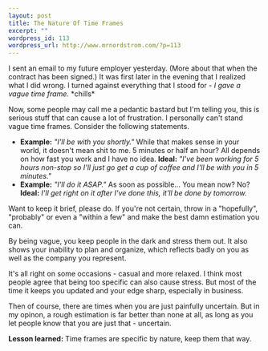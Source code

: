 ```yaml
--- 
layout: post
title: The Nature Of Time Frames
excerpt: ""
wordpress_id: 113
wordpress_url: http://www.mrnordstrom.com/?p=113
---
```

<p>I sent an email to my future employer yesterday. (More about that when the contract has been signed.) It was first later in the evening that I realized what I did wrong. I turned against everything that I stood for - <em>I gave a vague time frame.</em> *chills*</p>

<p>Now, some people may call me a pedantic bastard but I'm telling you, this is serious stuff that can cause a lot of frustration. I personally can't stand vague time frames. Consider the following statements.</p>

<ul>
	<li><strong>Example:</strong> <em>"I'll be with you shortly."</em>
While that makes sense in your world, it doesn't mean shit to me. 5 minutes or half an hour? All depends on how fast you work and I have no idea.
<strong>Ideal:</strong> <em>"I've been working for 5 hours non-stop so I'll just go get a cup of coffee and I'll be with you in 5 minutes."</em></li>
	<li><strong>Example:</strong> <em>"I'll do it ASAP."</em>
As soon as possible... You mean now? No?
<strong>Ideal:</strong> <em>I'll get right on it after I've done this, it'll be done by tomorrow.</em></li>
</ul>

<p>Want to keep it brief, please do. If you're not certain, throw in a "hopefully", "probably" or even a "within a few" and make the best damn estimation you can.</p>

<p>By being vague, you keep people in the dark and stress them out. It also shows your inability to plan and organize, which reflects badly on you as well as the company you represent.</p>

<p>It's all right on some occasions - casual and more relaxed. I think most people agree that being too specific can also cause stress. But most of the time it keeps you updated and your edge sharp, especially in business.</p>

Then of course, there are times when you are just painfully uncertain. But in my opinon, a rough estimation is far better than none at all, as long as you let people know that you are just that - uncertain.

<strong>Lesson learned:</strong> Time frames are specific by nature, keep them that way.
